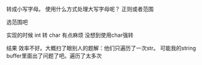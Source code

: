 转成小写字母。
使用什么方式处理大写字母呢？ 正则或者范围

选范围吧

实现的时候 int 转 char 有点麻烦 没想到使用char强转

结果 效率不好。大概扫了眼别人的题解：他们只遍历了一次str。
可能我的string buffer里面出了问题了吧。遍历了太多次